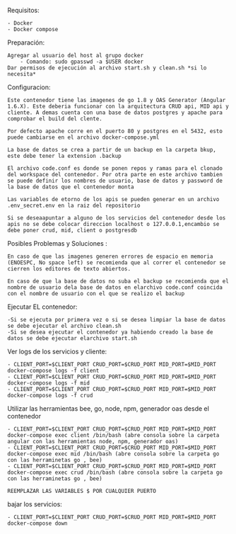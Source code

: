 Requisitos:

    - Docker
    - Docker compose
Preparación:

    Agregar al usuario del host al grupo docker
        - Comando: sudo gpasswd -a $USER docker
    Dar permisos de ejecución al archivo start.sh y clean.sh *si lo necesita*

Configuracion:
    
    Este contenedor tiene las imagenes de go 1.8 y OAS Generator (Angular 1.6.X). Este deberia funcionar con la arquitectura CRUD api, MID api y cliente. A demas cuenta con una base de datos postgres y apache para comprobar el build del clente.

    Por defecto apache corre en el puerto 80 y postgres en el 5432, esto puede cambiarse en el archivo docker-compose.yml

    La base de datos se crea a partir de un backup en la carpeta bkup, este debe tener la extension .backup

    El archivo code.conf es donde se ponen repos y ramas para el clonado del workspace del contenedor. Por otra parte en este archivo tambien se puede definir los nombres de usuario, base de datos y password de la base de datos que el contenedor monta 

    Las variables de etorno de los apis se pueden generar en un archivo .env_secret.env en la raiz del repositorio

    Si se deseaapuntar a alguno de los servicios del contenedor desde los apis no se debe colocar direccion localhost o 127.0.0.1,encambio se debe poner crud, mid, client o postgresdb  

Posibles Problemas y Soluciones :

    En caso de que las imagenes generen errores de espacio en memoria (ENOESPC, No space left) se recomienda que al correr el contenedor se cierren los editores de texto abiertos.

    En caso de que la base de datos no suba el backup se recomienda que el nombre de usuario dela base de datos en elarchivo code.conf coincida con el nombre de usuario con el que se realizo el backup

Ejecutar EL contenedor:

    -Si se ejecuta por primera vez o si se desea limpiar la base de datos se debe ejecutar el archivo clean.sh
    -Si se desea ejecutar el contenedor ya habiendo creado la base de datos se debe ejecutar elarchivo start.sh 


Ver logs de los servicios y cliente:

    - CLIENT_PORT=$CLIENT_PORT CRUD_PORT=$CRUD_PORT MID_PORT=$MID_PORT docker-compose logs -f client
    - CLIENT_PORT=$CLIENT_PORT CRUD_PORT=$CRUD_PORT MID_PORT=$MID_PORT docker-compose logs -f mid
    - CLIENT_PORT=$CLIENT_PORT CRUD_PORT=$CRUD_PORT MID_PORT=$MID_PORT docker-compose logs -f crud

Utilizar las herramientas bee, go, node, npm, generador oas desde el contenedor

    - CLIENT_PORT=$CLIENT_PORT CRUD_PORT=$CRUD_PORT MID_PORT=$MID_PORT docker-compose exec client /bin/bash (abre consola sobre la carpeta angular con las herramientas node, npm, generador oas)
    - CLIENT_PORT=$CLIENT_PORT CRUD_PORT=$CRUD_PORT MID_PORT=$MID_PORT docker-compose exec mid /bin/bash (abre consola sobre la carpeta go con las herraminetas go , bee)
    - CLIENT_PORT=$CLIENT_PORT CRUD_PORT=$CRUD_PORT MID_PORT=$MID_PORT docker-compose exec crud /bin/bash (abre consola sobre la carpeta go con las herraminetas go , bee)

    REEMPLAZAR LAS VARIABLES $ POR CUALQUIER PUERTO

bajar los servicios:

    - CLIENT_PORT=$CLIENT_PORT CRUD_PORT=$CRUD_PORT MID_PORT=$MID_PORT docker-compose down
